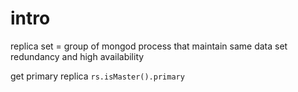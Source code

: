 # intro
replica set = group of mongod process that maintain same data set
redundancy and high availability

get primary replica `rs.isMaster().primary`






















